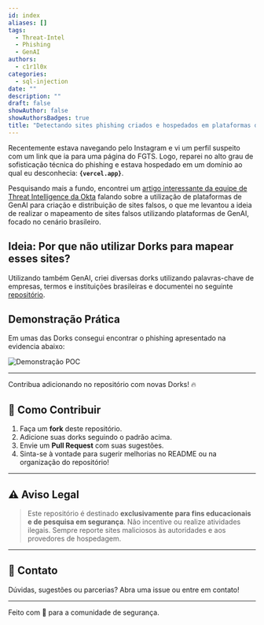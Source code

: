 ```yaml
---
id: index
aliases: []
tags:
  - Threat-Intel
  - Phishing
  - GenAI
authors:
  - c1r1l0x
categories:
  - sql-injection
date: ""
description: ""
draft: false
showAuthor: false
showAuthorsBadges: true
title: "Detectando sites phishing criados e hospedados em plataformas de GenAI"
---
```

Recentemente estava navegando pelo Instagram e vi um perfil suspeito com um link que ia para uma página do FGTS.
Logo, reparei no alto grau de sofisticação técnica do phishing e estava hospedado em um domínio ao qual eu desconhecia:
**`{vercel.app}`**. 

Pesquisando mais a fundo, encontrei um [artigo interessante da equipe de Threat Intelligence da Okta](https://www.okta.com/newsroom/articles/okta-observes-v0-ai-tool-used-to-build-phishing-sites/?utm_source=newsletter&utm_medium=email&utm_campaign=newsletter_axioscodebook&stream=top#_ga=2.231461471.1533468390.1754615520-1803662451.1754615520)
falando sobre a utilização de plataformas de GenAI para criação e distribuição de sites falsos,
o que me levantou a ideia de realizar o mapeamento de sites falsos utilizando plataformas de GenAI, focado no cenário brasileiro.

## Ideia: Por que não utilizar Dorks para mapear esses sites? 

Utilizando também GenAI, criei diversas dorks utilizando palavras-chave de empresas, termos e instituições brasileiras e documentei no seguinte [repositório](https://github.com/sunsecrn/Dorks-Vercel-e-Lovable).

## Demonstração Prática

Em umas das Dorks consegui encontrar o phishing apresentado na evidencia abaixo:

![Demonstração POC](poc.gif) 

---
Contribua adicionando no repositório com novas Dorks! 🔥

## 🤝 Como Contribuir

1. Faça um **fork** deste repositório.
2. Adicione suas dorks seguindo o padrão acima.
3. Envie um **Pull Request** com suas sugestões.
4. Sinta-se à vontade para sugerir melhorias no README ou na organização do repositório!

---

## ⚠️ Aviso Legal

> Este repositório é destinado **exclusivamente para fins educacionais e de pesquisa em segurança**. Não incentive ou realize atividades ilegais. Sempre reporte sites maliciosos às autoridades e aos provedores de hospedagem.

---

## 💬 Contato

Dúvidas, sugestões ou parcerias? Abra uma issue ou entre em contato!

---

Feito com 💙 para a comunidade de segurança. 
